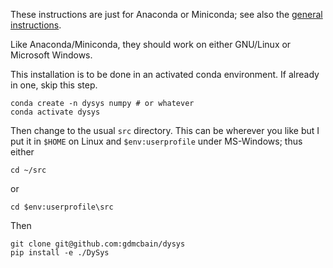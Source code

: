 These instructions are just for Anaconda or Miniconda; see also the [general
instructions](./README.md).

Like Anaconda/Miniconda, they should work on either GNU/Linux or Microsoft Windows.

This installation is to be done in an activated conda environment.  If already in one, skip this step.

```shell
conda create -n dysys numpy # or whatever
conda activate dysys
```

Then change to the usual `src` directory.  This can be wherever you like but I
put it in `$HOME` on Linux and `$env:userprofile` under MS-Windows; thus either

```shell
cd ~/src
```
or
```shell
cd $env:userprofile\src
```
Then
```shell
git clone git@github.com:gdmcbain/dysys
pip install -e ./DySys
```
